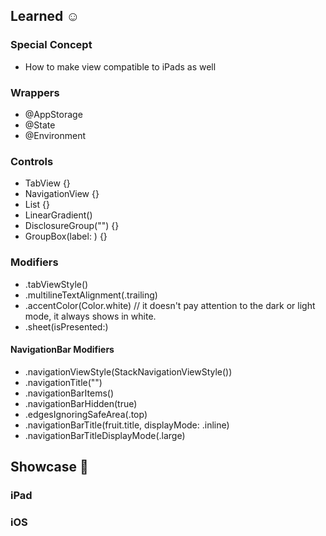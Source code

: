 ## Learned ☺️

### Special Concept
* How to make view compatible to iPads as well

### Wrappers
* @AppStorage
* @State
* @Environment

### Controls
* TabView {}
* NavigationView {}
* List {}
* LinearGradient()
* DisclosureGroup("") {}
* GroupBox(label: ) {}

### Modifiers
* .tabViewStyle()
* .multilineTextAlignment(.trailing)
* .accentColor(Color.white) // it doesn't pay attention to the dark or light mode, it always shows in white.
* .sheet(isPresented:)

#### NavigationBar Modifiers
* .navigationViewStyle(StackNavigationViewStyle())
* .navigationTitle("")
* .navigationBarItems()
* .navigationBarHidden(true)
* .edgesIgnoringSafeArea(.top)
* .navigationBarTitle(fruit.title, displayMode: .inline)
* .navigationBarTitleDisplayMode(.large)

## Showcase 📱


### iPad

### iOS

